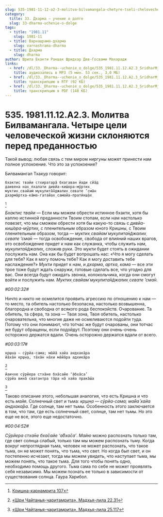```yaml
---
slug: 535-1981-11-12-a2-3-molitva-bilvamangala-chetyre-tseli-chelovecheskoj-zhizni-sklonyayutsya-pered-predannostyu
category:
  title: 33. Дхарма — учение о долге
  slug: 33-dharma-uchenie-o-dolge
tags:
  - title: "1981.11"
    slug: 1981-11
  - title: Варнашрама-дхарма
    slug: varnashrama-dharma
  - title: Дхарма
    slug: dharma
author: Шрила Бхакти Ракшак Шридхар Дев-Госвами Махарадж
links:
  - href: /dl/33._Dharma--uchenie_o_dolge/535_1981.11.12.A2.3_SridharMj_Molitva_Bilvamangala_Chetyre_celi_chelovecheskoj_zhizni_sklonjajutsja_pered_predannostju.mp3
    title: аудиозапись в MP3 (5 мин. 53 сек., 3,0 МБ)
  - href: /dl/33._Dharma--uchenie_o_dolge/535_1981.11.12.A2.3_SridharMj_Molitva_Bilvamangala_Chetyre_celi_chelovecheskoj_zhizni_sklonjajutsja_pered_predannostju.rtf
    title: транскрипцию в RTF (92 КБ)
  - href: /dl/33._Dharma--uchenie_o_dolge/535_1981.11.12.A2.3_SridharMj_Molitva_Bilvamangala_Chetyre_celi_chelovecheskoj_zhizni_sklonjajutsja_pered_predannostju.pdf
    title: транскрипцию в PDF (148 КБ)
---
```


# 535. 1981.11.12.A2.3. Молитва Билвамангала. Четыре цели человеческой жизни склоняются перед преданностью

Такой вывод: любая связь с тем миром *ниргуны* может принести нам полное успокоение. Что это за успокоение?

Билвамангал Тхакур говорит:

    бхактис твайи стхиратара̄ бхагаван йади сйа̄д
    даивена нах̣ пхалати дивйа-киш́ора-мӯртих̣
    муктих̣ свайам̇ мукулита̄н̃джалих̣ севате ’сма̄н
    дхарма̄ртха-ка̄ма-гатайах̣ самайа-пратӣкш̣а̄х̣
[^_ftn1]

*Бхактис твайи* — Если мы можем обрести истинное бхакти, хотя бы каплю истинной преданности Твоим стопам, если нам настолько повезет, что мы сможем обрести хотя бы какую-то связь с *дивйа-киш́ора-мӯртих̣*, с пленительным образом юного Кришны, с Твоим пленительным образом, тогда — *муктих̣ свайам̇ мукулита̄н̃джалих̣ севате ’сма̄н* — тогда освобождение, свобода от влияний наших врагов, это освобождение придет к нам как служанка, чтобы служить нам, *мукулита̄н̃джалих̣*, сложив руки. Это *мукти* будет стоять в ожидании послужить нам. Она как бы будет вопрошать нас: «Что я могу сделать для тебя? Как я могу помочь тебе? Как я могу доставить тебе наслаждение?» *Мукти* придет к нам, и *дхарма*, *артха*, *кама* — все эти трое тоже будут ждать снаружи, готовые сделать все, что угодно для вас. Они всегда будут ожидать звонка, колокольчика, когда они смогут войти и послужить нам. *Муктих̣ свайам̇ мукулита̄н̃джалих̣ севате ’сма̄н.*

*#00:02:32#*

Ничто и никто не осмелится проявить агрессию по отношению к нам — то место, та обитель настолько безопасна, настолько возвышенна, благородна и свободна от всякого рода беспокойств. Очарование. Та обитель, та сфера, та зона — Твоя зона, Твоя обитель, настолько очаровательна, что многие даже не осмеливаются подойти туда. Потому что они понимают, что тотчас же будут очарованы, они тотчас же будут обращены, если подойдут. Поэтому они очень-очень осторожно держатся вдали. Очень осторожно держатся вдали от всего.

*#00:03:17#*

    кр̣ш̣н̣а — сӯрйа-сама; ма̄йа̄ хайа андхака̄ра
    йа̄ха̄н̇ кр̣ш̣н̣а, та̄ха̄н̇ на̄хи ма̄йа̄ра адхика̄ра
[^_ftn2]

    йаичхе сӯрйера стха̄не бха̄сайе ‘а̄бха̄са’
    сӯрйа вина̄ сватантра та̄ра на̄ хайа прака̄ш́а
[^_ftn3]

Таково описание этого, небольшая аналогия, что есть Кришна и что есть *майя*. Солнечный свет и тьма: *кр̣ш̣н̣а — сӯрйа-сама; ма̄йа̄ хайа андхака̄ра*. Где солнце, там нет тьмы. Особенность этого заключается в том, что там, где есть солнечный свет, солнце, там нет тьмы. Но это еще не все, этого еще недостаточно.

*#00:04:52#*

*Сӯрйера стха̄не бха̄сайе ‘а̄бха̄са’*. *Майю* можно распознать только там, где свет солнца слабый, только там мы можем распознать тьму. Когда вокруг непроглядная тьма, человек не может распознать, что такое тьма, он не может понять, что тьма, что свет. Но когда был свет, и он постепенно исчезает, тогда мы можем увидеть, что наступает тьма, мы можем понять, что такое тьма. Для того чтобы понять одно, необходимо помощь другого. Тьма сама по себе не может проявлять себя независимо. Мы можем познать ее только в зависимости от существования солнца. Гаура Харибол.



[^_ftn1]: [Кришна-карнамрита 107](../notes/krishna-karnamrita/krishna-karnamrita-107.md)

[^_ftn2]: [«Шри Чайтанья-чаритамрита», Мадхья-лила 22.31](../notes/shri-chajtanya-charitamrita-madhya-lila/shri-chajtanya-charitamrita-madhya-lila-22-31.md)

[^_ftn3]: [«Шри Чайтанья-чаритамрита», Мадхья-лила 25.117](../notes/shri-chajtanya-charitamrita-madhya-lila/shri-chajtanya-charitamrita-madhya-lila-25-117.md)
